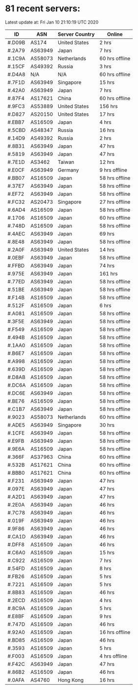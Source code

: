 # 81 recent servers:

Latest update at: Fri Jan 10 21:10:19 UTC 2020

| ID | ASN | Server Country | Online |
| -- | --- | -------------- | ------ |
| #.D09B | AS174 | United States | 2 hrs |
| #.2A79 | AS63949 | Japan | 7 hrs |
| #.1C9A | AS58073 | Netherlands | 60 hrs offline |
| #.15CF | AS49392 | Russia | 3 hrs |
| #.D4A8 | N/A | N/A | 60 hrs offline |
| #.7F1D | AS63949 | Singapore | 15 hrs |
| #.42A0 | AS63949 | Japan | 7 hrs |
| #.87F4 | AS17621 | China | 60 hrs offline |
| #.9FC3 | AS53889 | United States | 156 hrs |
| #.D827 | AS20150 | United States | 17 hrs |
| #.EBB7 | AS16509 | Japan | 4 hrs |
| #.5CBD | AS48347 | Russia | 16 hrs |
| #.14D9 | AS49392 | Russia | 2 hrs |
| #.8B31 | AS63949 | Japan | 47 hrs |
| #.5819 | AS63949 | Japan | 47 hrs |
| #.7E1D | AS3462 | Taiwan | 12 hrs |
| #.E0CF | AS63949 | Germany | 9 hrs offline |
| #.BB07 | AS16509 | Japan | 58 hrs offline |
| #.37E7 | AS63949 | Japan | 58 hrs offline |
| #.EF72 | AS63949 | Japan | 58 hrs offline |
| #.FC32 | AS20473 | Singapore | 27 hrs offline |
| #.6AD4 | AS16509 | Japan | 58 hrs offline |
| #.1706 | AS16509 | Japan | 60 hrs offline |
| #.748D | AS16509 | Japan | 58 hrs offline |
| #.4AEC | AS63949 | Japan | 69 hrs |
| #.8E48 | AS63949 | Japan | 58 hrs offline |
| #.2A0F | AS63949 | United States | 14 hrs |
| #.0EBF | AS63949 | Japan | 58 hrs offline |
| #.FFBD | AS63949 | Japan | 74 hrs |
| #.975E | AS63949 | Japan | 161 hrs |
| #.77ED | AS63949 | Japan | 58 hrs offline |
| #.51BE | AS63949 | Japan | 58 hrs offline |
| #.F14B | AS16509 | Japan | 58 hrs offline |
| #.512F | AS16509 | Japan | 6 hrs |
| #.A081 | AS16509 | Japan | 58 hrs offline |
| #.3F5E | AS63949 | Japan | 58 hrs offline |
| #.F549 | AS16509 | Japan | 58 hrs offline |
| #.494B | AS16509 | Japan | 58 hrs offline |
| #.1AA0 | AS16509 | Japan | 58 hrs offline |
| #.B6E7 | AS16509 | Japan | 58 hrs offline |
| #.A998 | AS16509 | Japan | 58 hrs offline |
| #.639D | AS16509 | Japan | 58 hrs offline |
| #.D8AB | AS16509 | Japan | 58 hrs offline |
| #.DC6A | AS16509 | Japan | 58 hrs offline |
| #.DC6E | AS63949 | Japan | 58 hrs offline |
| #.BE76 | AS16509 | Japan | 58 hrs offline |
| #.C1B7 | AS63949 | Japan | 58 hrs offline |
| #.9023 | AS58073 | Netherlands | 60 hrs offline |
| #.ADE5 | AS63949 | Singapore | 30 hrs |
| #.1CFE | AS63949 | Japan | 58 hrs offline |
| #.E9FB | AS63949 | Japan | 58 hrs offline |
| #.9E6A | AS16509 | Japan | 58 hrs offline |
| #.366F | AS37963 | China | 60 hrs offline |
| #.532B | AS17621 | China | 60 hrs offline |
| #.BBB0 | AS17621 | China | 60 hrs offline |
| #.F231 | AS63949 | Japan | 47 hrs |
| #.097E | AS63949 | Japan | 47 hrs |
| #.A2D1 | AS63949 | Japan | 47 hrs |
| #.2E0A | AS63949 | Japan | 46 hrs |
| #.7C78 | AS63949 | Japan | 46 hrs |
| #.019F | AS63949 | Japan | 46 hrs |
| #.9F86 | AS63949 | Japan | 46 hrs |
| #.CA1D | AS63949 | Japan | 46 hrs |
| #.DFF8 | AS16509 | Japan | 46 hrs |
| #.C6A0 | AS16509 | Japan | 15 hrs |
| #.C922 | AS16509 | Japan | 7 hrs |
| #.54FD | AS16509 | Japan | 8 hrs |
| #.FB26 | AS16509 | Japan | 5 hrs |
| #.7221 | AS16509 | Japan | 5 hrs |
| #.8B83 | AS16509 | Japan | 46 hrs |
| #.2ECD | AS16509 | Japan | 4 hrs |
| #.8C9A | AS16509 | Japan | 5 hrs |
| #.E8BF | AS16509 | Japan | 9 hrs |
| #.747D | AS16509 | Japan | 46 hrs |
| #.92A0 | AS16509 | Japan | 16 hrs offline |
| #.BD85 | AS16509 | Japan | 46 hrs |
| #.3593 | AS16509 | Japan | 5 hrs |
| #.F003 | AS16509 | Japan | 4 hrs offline |
| #.F42C | AS63949 | Japan | 47 hrs |
| #.86B2 | AS16509 | Japan | 46 hrs |
| #.0AFA | AS4760 | Hong Kong | 16 hrs |

